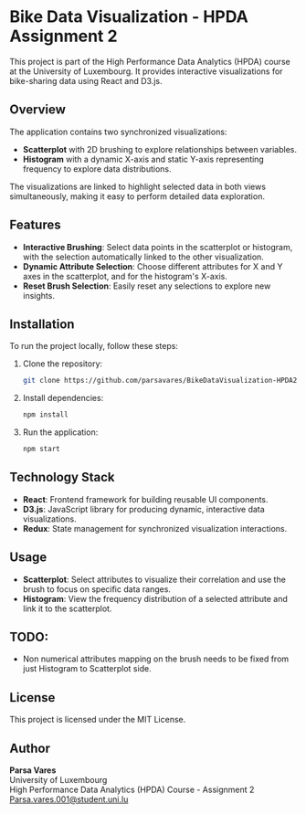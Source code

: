 # Bike Data Visualization - HPDA Assignment 2

This project is part of the High Performance Data Analytics (HPDA) course at the University of Luxembourg. It provides interactive visualizations for bike-sharing data using React and D3.js.

## Overview

The application contains two synchronized visualizations:
- **Scatterplot** with 2D brushing to explore relationships between variables.
- **Histogram** with a dynamic X-axis and static Y-axis representing frequency to explore data distributions.

The visualizations are linked to highlight selected data in both views simultaneously, making it easy to perform detailed data exploration.

## Features
- **Interactive Brushing**: Select data points in the scatterplot or histogram, with the selection automatically linked to the other visualization.
- **Dynamic Attribute Selection**: Choose different attributes for X and Y axes in the scatterplot, and for the histogram's X-axis.
- **Reset Brush Selection**: Easily reset any selections to explore new insights.

## Installation

To run the project locally, follow these steps:

1. Clone the repository:
    ```bash
    git clone https://github.com/parsavares/BikeDataVisualization-HPDA2.git
    ```
2. Install dependencies:
    ```bash
    npm install
    ```
3. Run the application:
    ```bash
    npm start
    ```

## Technology Stack
- **React**: Frontend framework for building reusable UI components.
- **D3.js**: JavaScript library for producing dynamic, interactive data visualizations.
- **Redux**: State management for synchronized visualization interactions.

## Usage

- **Scatterplot**: Select attributes to visualize their correlation and use the brush to focus on specific data ranges.
- **Histogram**: View the frequency distribution of a selected attribute and link it to the scatterplot.

## TODO:
- Non numerical attributes mapping on the brush needs to be fixed from just Histogram to Scatterplot side.

## License

This project is licensed under the MIT License.

## Author

**Parsa Vares**  
University of Luxembourg  
High Performance Data Analytics (HPDA) Course - Assignment 2
[Parsa.vares.001@student.uni.lu](mailto:parsa.vares.001@student.uni.lu)


